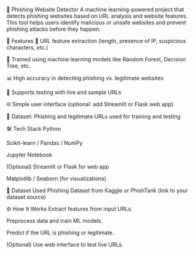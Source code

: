 🔐 Phishing Website Detector
A machine learning-powered project that detects phishing websites based on URL analysis and website features. This tool helps users identify malicious or unsafe websites and prevent phishing attacks before they happen.

🚀 Features
🔎 URL feature extraction (length, presence of IP, suspicious characters, etc.)

🤖 Trained using machine learning models like Random Forest, Decision Tree, etc.

📊 High accuracy in detecting phishing vs. legitimate websites

🧪 Supports testing with live and sample URLs

🌐 Simple user interface (optional: add Streamlit or Flask web app)

📁 Dataset: Phishing and legitimate URLs used for training and testing

🛠️ Tech Stack
Python

Scikit-learn / Pandas / NumPy

Jupyter Notebook

(Optional) Streamlit or Flask for web app

Matplotlib / Seaborn (for visualizations)

📂 Dataset Used
Phishing Dataset from Kaggle or PhishTank (link to your dataset source)

⚙️ How It Works
Extract features from input URLs.

Preprocess data and train ML models.

Predict if the URL is phishing or legitimate.

(Optional) Use web interface to test live URLs.
